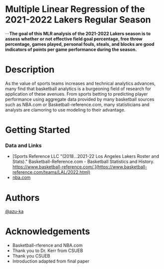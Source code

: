 # Multiple Linear Regression of the 2021-2022 Lakers Regular Season

⋅⋅⋅**The goal of this MLR analysis of the 2021-2022 Lakers season is to assess whether or not effective field goal percentage, free throw percentage, games played, personal fouls, steals, and blocks are good indicators of points per game performance during the season.** 


# Description

As the value of sports teams increases and technical analytics advances, many find that basketball analytics is a burgeoning field of research for application of these avenues. From sports betting to predicting player performance using aggregate data provided by many basketball sources such as NBA.com or Basketball-reference.com, many statisticians and analysts are clamoring to use modeling to their advantage.

# Getting Started

### Data and Links
* [Sports Reference LLC "(2018...2021-22 Los Angeles Lakers Roster and Stats)." Basketball-Reference.com - Basketball Statistics and History. https://www.basketball-reference.com/.](https://www.basketball-reference.com/teams/LAL/2022.html)
* [nba.com]( https://www.nba.com/lakers/stats)


# Authors

[@azu-ka](https://gist.github.com/azu-ka)

# Acknowledgements 

* Basketball-rference and NBA.com
* Thank you to Dr. Kerr from CSUEB 
* Thank you CSUEB
* Introduction adapted from final paper
